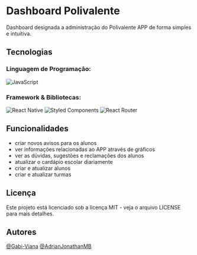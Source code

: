 # Dashboard Polivalente
Dashboard designada a administração do Polivalente APP de forma simples e intuitiva.

## Tecnologias
### Linguagem de Programação:
  ![JavaScript](https://img.shields.io/badge/javascript-%23323330.svg?style=for-the-badge&logo=javascript&logoColor=%23F7DF1E)
### Framework & Bibliotecas:
  ![React Native](https://img.shields.io/badge/react_native-%2320232a.svg?style=for-the-badge&logo=react&logoColor=%2361DAFB)
  ![Styled Components](https://img.shields.io/badge/styled--components-DB7093?style=for-the-badge&logo=styled-components&logoColor=white)
  ![React Router](https://img.shields.io/badge/React_Router-CA4245?style=for-the-badge&logo=react-router&logoColor=white)
  
## Funcionalidades

- criar novos avisos para os alunos
- ver informações relacionadas ao APP através de gráficos
- ver as dúvidas, sugestões e reclamações dos alunos
- atualizar o cardápio escolar diariamente
- criar e atualizar alunos
- criar e atualizar turmas

## Licença
Este projeto está licenciado sob a licença MIT - veja o arquivo LICENSE para mais detalhes.

## Autores

[@Gabi-Viana](https://github.com/Gabi-Viana)
[@AdrianJonathanMB](https://github.com/AdrianJonathanMB)

